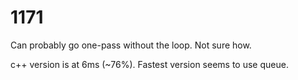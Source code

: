 # 1171

Can probably go one-pass without the loop. Not sure how.

c++ version is at 6ms (~76%). Fastest version seems to use queue.

